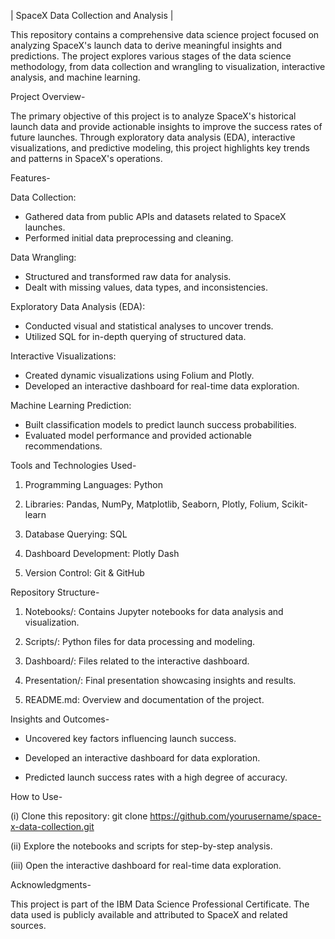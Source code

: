 | SpaceX Data Collection and Analysis |

This repository contains a comprehensive data science project focused on analyzing SpaceX's launch data to derive meaningful insights and predictions. The project explores various stages of the data science methodology, from data collection and wrangling to visualization, interactive analysis, and machine learning.

Project Overview-

The primary objective of this project is to analyze SpaceX's historical launch data and provide actionable insights to improve the success rates of future launches. Through exploratory data analysis (EDA), interactive visualizations, and predictive modeling, this project highlights key trends and patterns in SpaceX's operations.

Features-

Data Collection:

* Gathered data from public APIs and datasets related to SpaceX launches.
* Performed initial data preprocessing and cleaning.

Data Wrangling:

* Structured and transformed raw data for analysis.
* Dealt with missing values, data types, and inconsistencies.

Exploratory Data Analysis (EDA):

* Conducted visual and statistical analyses to uncover trends.
* Utilized SQL for in-depth querying of structured data.

Interactive Visualizations:

* Created dynamic visualizations using Folium and Plotly.
* Developed an interactive dashboard for real-time data exploration.

Machine Learning Prediction:

* Built classification models to predict launch success probabilities.
* Evaluated model performance and provided actionable recommendations.

Tools and Technologies Used-

1. Programming Languages: Python

2. Libraries: Pandas, NumPy, Matplotlib, Seaborn, Plotly, Folium, Scikit-learn

3. Database Querying: SQL

4. Dashboard Development: Plotly Dash

5. Version Control: Git & GitHub

Repository Structure-

1. Notebooks/: Contains Jupyter notebooks for data analysis and visualization.

2. Scripts/: Python files for data processing and modeling.

3. Dashboard/: Files related to the interactive dashboard.

4. Presentation/: Final presentation showcasing insights and results.

5. README.md: Overview and documentation of the project.

Insights and Outcomes-

* Uncovered key factors influencing launch success.

* Developed an interactive dashboard for data exploration.

* Predicted launch success rates with a high degree of accuracy.

How to Use-

(i) Clone this repository:
git clone https://github.com/yourusername/space-x-data-collection.git  

(ii) Explore the notebooks and scripts for step-by-step analysis.

(iii) Open the interactive dashboard for real-time data exploration.

Acknowledgments-

This project is part of the IBM Data Science Professional Certificate. The data used is publicly available and attributed to SpaceX and related sources.
